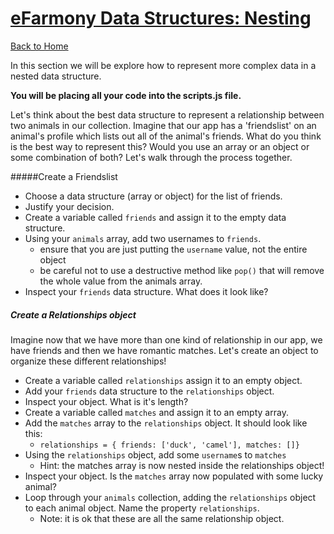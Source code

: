 
# [eFarmony Data Structures: Nesting](id:relationships)
[Back to Home](https://github.com/bgando/JS102)

In this section we will be explore how to represent more complex data in a nested data structure.

**You will be placing all your code into the scripts.js file.** 

Let's think about the best data structure to represent a relationship between two animals in our collection. Imagine that our app has a 'friendslist' on an animal's profile which lists out all of the animal's friends. What do you think is the best way to represent this? Would you use an array or an object or some combination of both? Let's walk through the process together.

#####Create a Friendslist
- Choose a data structure (array or object) for the list of friends.
- Justify your decision.
- Create a variable called `friends` and assign it to the empty data structure.
- Using your `animals` array, add two usernames to `friends`.
  - ensure that you are just putting the `username` value, not the entire object
  - be careful not to use a destructive method like `pop()` that will remove the whole value from the animals array.
- Inspect your `friends` data structure. What does it look like?

##### Create a Relationships object

Imagine now that we have more than one kind of relationship in our app, we have friends and then we have romantic matches. Let's create an object to organize these different relationships!

- Create a variable called `relationships` assign it to an empty object.
- Add your `friends` data structure to the `relationships` object.
- Inspect your object. What is it's length?
- Create a variable called `matches` and assign it to an empty array.
- Add the `matches` array to the `relationships` object. It should look like this:
  - `relationships = { friends: ['duck', 'camel'], matches: []}`
- Using the `relationships` object, add some `username`s to `matches`
  - Hint: the matches array is now nested inside the relationships object!
- Inspect your object. Is the `matches` array now populated with some lucky animal?
- Loop through your `animals` collection, adding the `relationships` object to each animal object. Name the property `relationships`.
  - Note: it is ok that these are all the same relationship object.
